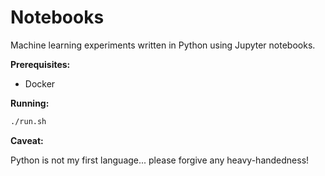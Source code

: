 # Notebooks

Machine learning experiments written in Python using Jupyter notebooks.

**Prerequisites:**

-   Docker

**Running:**

```bash
./run.sh
```

**Caveat:**

Python is not my first language... please forgive any heavy-handedness!